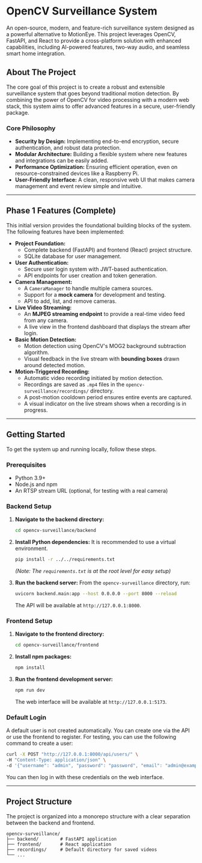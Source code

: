 # OpenCV Surveillance System

An open-source, modern, and feature-rich surveillance system designed as a powerful alternative to MotionEye. This project leverages OpenCV, FastAPI, and React to provide a cross-platform solution with enhanced capabilities, including AI-powered features, two-way audio, and seamless smart home integration.

## About The Project

The core goal of this project is to create a robust and extensible surveillance system that goes beyond traditional motion detection. By combining the power of OpenCV for video processing with a modern web stack, this system aims to offer advanced features in a secure, user-friendly package.

### Core Philosophy
*   **Security by Design:** Implementing end-to-end encryption, secure authentication, and robust data protection.
*   **Modular Architecture:** Building a flexible system where new features and integrations can be easily added.
*   **Performance Optimization:** Ensuring efficient operation, even on resource-constrained devices like a Raspberry Pi.
*   **User-Friendly Interface:** A clean, responsive web UI that makes camera management and event review simple and intuitive.

---

## Phase 1 Features (Complete)

This initial version provides the foundational building blocks of the system. The following features have been implemented:

*   **Project Foundation:**
    *   Complete backend (FastAPI) and frontend (React) project structure.
    *   SQLite database for user management.
*   **User Authentication:**
    *   Secure user login system with JWT-based authentication.
    *   API endpoints for user creation and token generation.
*   **Camera Management:**
    *   A `CameraManager` to handle multiple camera sources.
    *   Support for a **mock camera** for development and testing.
    *   API to add, list, and remove cameras.
*   **Live Video Streaming:**
    *   An **MJPEG streaming endpoint** to provide a real-time video feed from any camera.
    *   A live view in the frontend dashboard that displays the stream after login.
*   **Basic Motion Detection:**
    *   Motion detection using OpenCV's MOG2 background subtraction algorithm.
    *   Visual feedback in the live stream with **bounding boxes** drawn around detected motion.
*   **Motion-Triggered Recording:**
    *   Automatic video recording initiated by motion detection.
    *   Recordings are saved as `.mp4` files in the `opencv-surveillance/recordings/` directory.
    *   A post-motion cooldown period ensures entire events are captured.
    *   A visual indicator on the live stream shows when a recording is in progress.

---

## Getting Started

To get the system up and running locally, follow these steps.

### Prerequisites

*   Python 3.9+
*   Node.js and npm
*   An RTSP stream URL (optional, for testing with a real camera)

### Backend Setup

1.  **Navigate to the backend directory:**
    ```sh
    cd opencv-surveillance/backend
    ```

2.  **Install Python dependencies:**
    It is recommended to use a virtual environment.
    ```sh
    pip install -r ../../requirements.txt
    ```
    *(Note: The `requirements.txt` is at the root level for easy setup)*

3.  **Run the backend server:**
    From the `opencv-surveillance` directory, run:
    ```sh
    uvicorn backend.main:app --host 0.0.0.0 --port 8000 --reload
    ```
    The API will be available at `http://127.0.0.1:8000`.

### Frontend Setup

1.  **Navigate to the frontend directory:**
    ```sh
    cd opencv-surveillance/frontend
    ```

2.  **Install npm packages:**
    ```sh
    npm install
    ```

3.  **Run the frontend development server:**
    ```sh
    npm run dev
    ```
    The web interface will be available at `http://127.0.0.1:5173`.

### Default Login

A default user is not created automatically. You can create one via the API or use the frontend to register. For testing, you can use the following command to create a user:
```sh
curl -X POST "http://127.0.0.1:8000/api/users/" \
-H "Content-Type: application/json" \
-d '{"username": "admin", "password": "password", "email": "admin@example.com"}'
```
You can then log in with these credentials on the web interface.

---

## Project Structure

The project is organized into a monorepo structure with a clear separation between the backend and frontend.

```
opencv-surveillance/
├── backend/        # FastAPI application
├── frontend/       # React application
├── recordings/     # Default directory for saved videos
└── ...
```